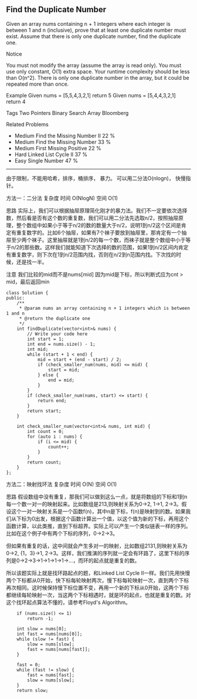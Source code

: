 ## Find the Duplicate Number  ##

Given an array nums containing n + 1 integers where each integer is between 1 and n (inclusive), prove that at least one duplicate number must exist. Assume that there is only one duplicate number, find the duplicate one.

 Notice

You must not modify the array (assume the array is read only).
You must use only constant, O(1) extra space.
Your runtime complexity should be less than O(n^2).
There is only one duplicate number in the array, but it could be repeated more than once.

Example
Given nums = [5,5,4,3,2,1] return 5
Given nums = [5,4,4,3,2,1] return 4

Tags 
Two Pointers Binary Search Array Bloomberg

Related Problems 

- Medium Find the Missing Number II 22 %
- Medium Find the Missing Number 33 %
- Medium First Missing Positive 22 %
- Hard Linked List Cycle II 37 %
- Easy Single Number 47 %

----------
由于限制，不能用哈希，排序，桶排序， 暴力。
可以用二分法O(nlogn)， 快慢指针。

方法一：二分法
复杂度
时间 O(NlogN) 空间 O(1)

思路
实际上，我们可以根据抽屉原理简化刚才的暴力法。我们不一定要依次选择数，然后看是否有这个数的重复数，我们可以用二分法先选取n/2，按照抽屉原理，整个数组中如果小于等于n/2的数的数量大于n/2，说明1到n/2这个区间是肯定有重复数字的。比如6个抽屉，如果有7个袜子要放到抽屉里，那肯定有一个抽屉至少两个袜子。这里抽屉就是1到n/2的每一个数，而袜子就是整个数组中小于等于n/2的那些数。这样我们就能知道下次选择的数的范围，如果1到n/2区间内肯定有重复数字，则下次在1到n/2范围内找，否则在n/2到n范围内找。下次找的时候，还是找一半。

注意
我们比较的mid而不是nums[mid]
因为mid是下标，所以判断式应为cnt > mid，最后返回min

	class Solution {
	public:
	    /**
	     * @param nums an array containing n + 1 integers which is between 1 and n
	     * @return the duplicate one
	     */
	    int findDuplicate(vector<int>& nums) {
	        // Write your code here
	        int start = 1;
	        int end = nums.size() - 1;
	        int mid;
	        while (start + 1 < end) {
	            mid = start + (end - start) / 2;
	            if (check_smaller_num(nums, mid) <= mid) {
	                start = mid;
	            } else {
	                end = mid;
	            }
	        }
	        if (check_smaller_num(nums, start) <= start) {
	            return end;
	        }
	        return start;
	    }
	
	    int check_smaller_num(vector<int>& nums, int mid) {
	        int count = 0;
	        for (auto i : nums) {
	            if (i <= mid) {
	                count++;
	            }
	        }
	        return count;
	    }
	};

方法二：映射找环法
复杂度
时间 O(N) 空间 O(1)

思路
假设数组中没有重复，那我们可以做到这么一点，就是将数组的下标和1到n每一个数一对一的映射起来。比如数组是213,则映射关系为0->2, 1->1, 2->3。假设这个一对一映射关系是一个函数f(n)，其中n是下标，f(n)是映射到的数。如果我们从下标为0出发，根据这个函数计算出一个值，以这个值为新的下标，再用这个函数计算，以此类推，直到下标超界。实际上可以产生一个类似链表一样的序列。比如在这个例子中有两个下标的序列，0->2->3。

但如果有重复的话，这中间就会产生多对一的映射，比如数组2131,则映射关系为0->2, {1，3}->1, 2->3。这样，我们推演的序列就一定会有环路了，这里下标的序列是0->2->3->1->1->1->1->...，而环的起点就是重复的数。

所以该题实际上就是找环路起点的题，和Linked List Cycle II一样。我们先用快慢两个下标都从0开始，快下标每轮映射两次，慢下标每轮映射一次，直到两个下标再次相同。这时候保持慢下标位置不变，再用一个新的下标从0开始，这两个下标都继续每轮映射一次，当这两个下标相遇时，就是环的起点，也就是重复的数。对这个找环起点算法不懂的，请参考Floyd's Algorithm。

        if (nums.size() <= 1)
            return -1;

        int slow = nums[0];
		int fast = nums[nums[0]];
		while (slow != fast) {
			slow = nums[slow];
			fast = nums[nums[fast]];
		}

		fast = 0;
		while (fast != slow) {
			fast = nums[fast];
			slow = nums[slow];
		}
		return slow;